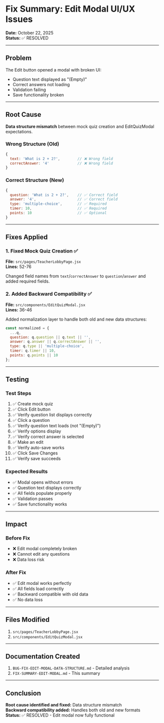 # Fix Summary: Edit Modal UI/UX Issues

**Date:** October 22, 2025  
**Status:** ✅ RESOLVED

---

## Problem

The Edit button opened a modal with broken UI:
- Question text displayed as "(Empty)"
- Correct answers not loading
- Validation failing
- Save functionality broken

---

## Root Cause

**Data structure mismatch** between mock quiz creation and EditQuizModal expectations.

### Wrong Structure (Old)
```javascript
{
  text: 'What is 2 + 2?',        // ❌ Wrong field
  correctAnswer: '4'             // ❌ Wrong field
}
```

### Correct Structure (New)
```javascript
{
  question: 'What is 2 + 2?',    // ✅ Correct field
  answer: '4',                   // ✅ Correct field
  type: 'multiple-choice',       // ✅ Required
  timer: 10,                     // ✅ Required
  points: 10                     // ✅ Optional
}
```

---

## Fixes Applied

### 1. Fixed Mock Quiz Creation ✅

**File:** `src/pages/TeacherLobbyPage.jsx`  
**Lines:** 52-76

Changed field names from `text`/`correctAnswer` to `question`/`answer` and added required fields.

### 2. Added Backward Compatibility ✅

**File:** `src/components/EditQuizModal.jsx`  
**Lines:** 36-46

Added normalization layer to handle both old and new data structures:
```javascript
const normalized = {
  ...q,
  question: q.question || q.text || '',
  answer: q.answer || q.correctAnswer || '',
  type: q.type || 'multiple-choice',
  timer: q.timer || 10,
  points: q.points || 10
};
```

---

## Testing

### Test Steps

1. ✅ Create mock quiz
2. ✅ Click Edit button
3. ✅ Verify question list displays correctly
4. ✅ Click a question
5. ✅ Verify question text loads (not "(Empty)")
6. ✅ Verify options display
7. ✅ Verify correct answer is selected
8. ✅ Make an edit
9. ✅ Verify auto-save works
10. ✅ Click Save Changes
11. ✅ Verify save succeeds

### Expected Results

- ✅ Modal opens without errors
- ✅ Question text displays correctly
- ✅ All fields populate properly
- ✅ Validation passes
- ✅ Save functionality works

---

## Impact

### Before Fix
- ❌ Edit modal completely broken
- ❌ Cannot edit any questions
- ❌ Data loss risk

### After Fix
- ✅ Edit modal works perfectly
- ✅ All fields load correctly
- ✅ Backward compatible with old data
- ✅ No data loss

---

## Files Modified

1. `src/pages/TeacherLobbyPage.jsx`
2. `src/components/EditQuizModal.jsx`

---

## Documentation Created

1. `BUG-FIX-EDIT-MODAL-DATA-STRUCTURE.md` - Detailed analysis
2. `FIX-SUMMARY-EDIT-MODAL.md` - This summary

---

## Conclusion

**Root cause identified and fixed:** Data structure mismatch  
**Backward compatibility added:** Handles both old and new formats  
**Status:** ✅ RESOLVED - Edit modal now fully functional
